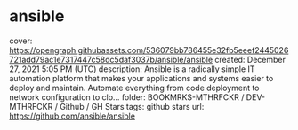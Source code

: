 # ansible

cover: https://opengraph.githubassets.com/536079bb786455e32fb5eeef2445026721add79ac1e7317447c58dc5daf3037b/ansible/ansible
created: December 27, 2021 5:05 PM (UTC)
description: Ansible is a radically simple IT automation platform that makes your applications and systems easier to deploy and maintain. Automate everything from code deployment to network configuration to clo...
folder: BOOKMRKS-MTHRFCKR / DEV-MTHRFCKR / Github / GH Stars
tags: github stars
url: https://github.com/ansible/ansible